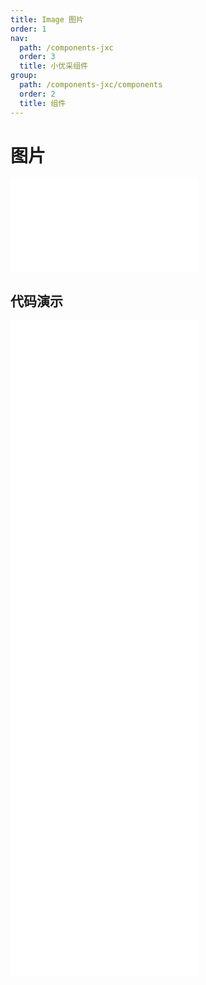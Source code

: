 ```yaml
---
title: Image 图片
order: 1
nav:
  path: /components-jxc
  order: 3
  title: 小优采组件
group:
  path: /components-jxc/components
  order: 2
  title: 组件
---
```


# 图片

<div>
<embed src="@docs-common/image/index.md"></embed>
</div>
        
## 代码演示

<Row gutter=8>

  <Col span=12>
    
  <div class="code-box"><embed src="@abiz-rc-jxc/image/demo/basic-image-jxc.md"></embed></div>
          
  <div class="code-box"><embed src="@abiz-rc-jxc/image/demo/placeholder-image-jxc.md"></embed></div>
          
  <div class="code-box"><embed src="@abiz-rc-jxc/image/demo/previewSrc-image-jxc.md"></embed></div>
          
  </Col>
          
  <Col span=12>
    
  <div class="code-box"><embed src="@abiz-rc-jxc/image/demo/fallback-image-jxc.md"></embed></div>
          
  <div class="code-box"><embed src="@abiz-rc-jxc/image/demo/previewGroup-image-jxc.md"></embed></div>
          
  <div class="code-box"><embed src="@abiz-rc-jxc/image/demo/preview-mask-image-jxc.md"></embed></div>
          
  </Col>
          
</Row>
        
<div><embed src="@docs-common/image/index-api.md"></embed><div>

